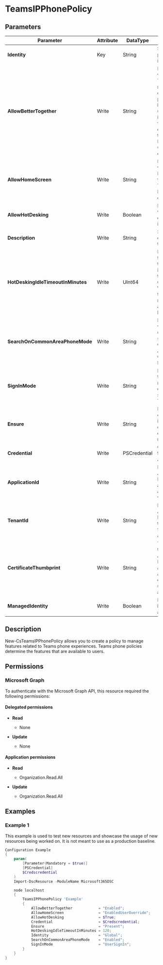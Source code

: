 ﻿# TeamsIPPhonePolicy

## Parameters

| Parameter | Attribute | DataType | Description | Allowed Values |
| --- | --- | --- | --- | --- |
| **Identity** | Key | String | Specifies the policy instance name | |
| **AllowBetterTogether** | Write | String | Determines whether Better Together mode is enabled, phones can lock and unlock in an integrated fashion when connected to their Windows PC running a 64-bit Teams desktop client. | `Enabled`, `Disabled` |
| **AllowHomeScreen** | Write | String | Determines whether the Home Screen feature of the Teams IP Phones is enabled. | `Enabled`, `EnabledUserOverride`, `Disabled` |
| **AllowHotDesking** | Write | Boolean | Determines whether hot desking mode is enabled. | |
| **Description** | Write | String | Specifies the description of the policy | |
| **HotDeskingIdleTimeoutInMinutes** | Write | UInt64 | Determines the idle timeout value in minutes for the signed in user account. When the timeout is reached, the account is logged out. | |
| **SearchOnCommonAreaPhoneMode** | Write | String | Determines whether a user can search the Global Address List in Common Area Phone Mode. | `Enabled`, `Disabled` |
| **SignInMode** | Write | String | Determines the sign in mode for the device when signing in to Teams. | `UserSignIn`, `CommonAreaPhoneSignIn`, `MeetingSignIn` |
| **Ensure** | Write | String | Present ensures the instance exists, absent ensures it is removed. | `Present`, `Absent` |
| **Credential** | Write | PSCredential | Credentials of the workload's Admin | |
| **ApplicationId** | Write | String | Id of the Azure Active Directory application to authenticate with. | |
| **TenantId** | Write | String | Id of the Azure Active Directory tenant used for authentication. | |
| **CertificateThumbprint** | Write | String | Thumbprint of the Azure Active Directory application's authentication certificate to use for authentication. | |
| **ManagedIdentity** | Write | Boolean | Managed ID being used for authentication. | |


## Description

New-CsTeamsIPPhonePolicy allows you to create a policy to manage features related to Teams phone experiences. Teams phone policies determine the features that are available to users.

## Permissions

### Microsoft Graph

To authenticate with the Microsoft Graph API, this resource required the following permissions:

#### Delegated permissions

- **Read**

    - None

- **Update**

    - None

#### Application permissions

- **Read**

    - Organization.Read.All

- **Update**

    - Organization.Read.All

## Examples

### Example 1

This example is used to test new resources and showcase the usage of new resources being worked on.
It is not meant to use as a production baseline.

```powershell
Configuration Example
{
    param(
        [Parameter(Mandatory = $true)]
        [PSCredential]
        $Credscredential
    )
    Import-DscResource -ModuleName Microsoft365DSC

    node localhost
    {
        TeamsIPPhonePolicy 'Example'
        {
            AllowBetterTogether            = "Enabled";
            AllowHomeScreen                = "EnabledUserOverride";
            AllowHotDesking                = $True;
            Credential                     = $Credscredential;
            Ensure                         = "Present";
            HotDeskingIdleTimeoutInMinutes = 120;
            Identity                       = "Global";
            SearchOnCommonAreaPhoneMode    = "Enabled";
            SignInMode                     = "UserSignIn";
        }
    }
}
```

